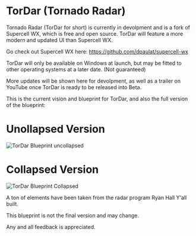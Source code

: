 # TorDar (Tornado Radar)

Tornado Radar (TorDar for short) is currently in devolpment and is a fork of Supercell WX, which is free and open source. TorDar will feature a more modern and updated UI than Supercell WX.

Go check out Supercell WX here: https://github.com/dpaulat/supercell-wx

TorDar will only be available on Windows at launch, but may be fitted to other operating systems at a later date. (Not guaranteed)

More updates will be shown here for devolpment, as well as a trailer on YouTube once TorDar is ready to be released into Beta.

This is the current vision and blueprint for TorDar, and also the full version of the blueprint:

# Unollapsed Version

![TorDar Blueprint uncollapsed](https://github.com/user-attachments/assets/d8fa5869-e240-4fd3-9523-5efa1165f65a)

# Collapsed Version

![TorDar Blueprint Collapsed](https://github.com/user-attachments/assets/d9c0df67-3780-4b5e-b762-923779165a7a)


A ton of elements have been taken from the radar program Ryan Hall Y'all built.

This blueprint is not the final version and may change.

Any and all feedback is appreciated.
